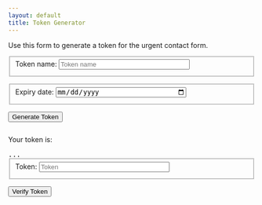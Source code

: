 ```yaml
---
layout: default
title: Token Generator
---
```


Use this form to generate a token for the urgent contact form.

<form id="token-generation-form">
  <fieldset style="margin-bottom:1em">
    <label for="name" style="display:inline-block; margin-bottom:0.5em">Token name:</label>
    <input type="text" name="name" id="name" placeholder="Token name" style="box-sizing:border-box; width:100%; max-width:20em" required>
  </fieldset>
  <fieldset style="margin-bottom:1em">
    <label for="expiry" style="display:inline-block; margin-bottom:0.5em">Expiry date:</label>
    <input type="date" name="expiry" id="expiry" style="box-sizing:border-box; width:100%; max-width:20em" required>
  </fieldset>
  <button type="submit" style="margin-bottom:1em">Generate Token</button>
</form>
<p>Your token is:</p>
<pre style="display:inline" id="token-value">...</pre>

<form id="token-verification-form">
  <fieldset style="margin-bottom:1em">
    <label for="name" style="display:inline-block; margin-bottom:0.5em">Token:</label>
    <input type="text" name="token" id="token" placeholder="Token" style="box-sizing:border-box; width:100%; max-width:20em" required>
  </fieldset>
  <button type="submit" style="margin-bottom:1em">Verify Token</button>
</form>

<script>
  document.getElementById("token-generation-form").addEventListener("submit", event => {
    event.preventDefault()
    const formData = new FormData(event.target);
    const name = formData.get("name");
    const expiry = formData.get("expiry");
    fetch('/secure/api/token-generate', {
      method: 'POST',
      headers: {
        'Accept': 'application/json',
        'Content-Type': 'application/json'
      },
      body: JSON.stringify({ name, expiry })
    })
    .then(res => res.json())
    .then(res => document.getElementById("token-value").innerHTML = res.token);
  });

  document.getElementById("token-verification-form").addEventListener("submit", event => {
    event.preventDefault()
    const formData = new FormData(event.target);
    const token = formData.get("token");
    fetch('/secure/api/token-verify', {
      method: 'POST',
      headers: {
        'Accept': 'application/json',
        'Content-Type': 'application/json'
      },
      body: JSON.stringify({ token })
    })
    .then(res => res.json())
    .then(res => {
      const element = document.getElementById("token-verify-output");
      if (res.ok) {
        element.innerHTML = "ok";
      } else {
        element.innerHTML = "BAD";
      }
    });
  });
</script>
